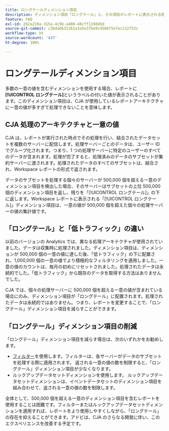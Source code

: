 ```yaml
---
title: ロングテールディメンション項目
description: ディメンション項目「ロングテール」と、その項目がレポートに表示される理由を説明します。
feature: FAQ
exl-id: 262a219a-315a-4c9b-a400-48cff119d45d
source-git-commit: c36dddb31261a3a5e37be9c4566f5e7ec212f53c
workflow-type: ht
source-wordcount: '437'
ht-degree: 100%

---
```


# ロングテールディメンション項目

多数の一意の値を含むディメンションを使用する場合、レポートに&#x200B;**[!UICONTROL ロングテール]**&#x200B;というラベルの付いた値が表示されることがあります。このディメンション項目は、CJA が使用しているレポートアーキテクチャに一意の値が多すぎて処理できないことを意味します。

## CJA 処理のアーキテクチャと一意の値

CJA は、レポートが実行された時点でその処理を行い、結合されたデータセットを複数のサーバーに配信します。処理サーバーごとのデータは、ユーザー ID でグループ化されます。つまり、1 つの処理サーバーに特定のユーザーのすべてのデータが含まれます。処理が完了すると、処理済みのデータのサブセットが集約サーバーに渡されます。処理されたデータのすべてのサブセットは、結合され、Workspace レポートの形式で返されます。

データのサブセットを処理する個々のサーバーが 500,000 個を超える一意のディメンション項目を検出した場合、そのサーバーはサブセットの上位 500,000 個のディメンション項目を返し、残りを「[!UICONTROL ロングテール]」の下に返します。Workspace レポートに表示される「[!UICONTROL ロングテール]」ディメンション項目は、一意の値が 500,000 個を超えた個々の処理サーバーの値の集計値です。

## 「ロングテール」と「低トラフィック」の違い

以前のバージョンの Analytics では、異なる処理アーキテクチャが使用されていました。データは収集時に処理されました。ディメンション項目は、ディメンションが 500,000 個の一意の値に達した後、「低トラフィック」の下に配置され、1,000,000 個の一意の値でより積極的なフィルタリングを適用しました。一意の値のカウントは、毎月の初めにリセットされました。処理されたデータは永続的でした。「低トラフィック」から既存のデータを取得する方法はありませんでした。

CJA では、個々の処理サーバーに 500,000 個を超える一意の値が含まれている場合にのみ、ディメンション項目が「ロングテール」に配置されます。処理されたデータは永続的ではありません。つまり、レポートを変更することで、「ロングテール」ディメンション項目を減らすことができます。

## 「ロングテール」ディメンション項目の削減

「ロングテール」ディメンション項目を減らす場合は、次のいずれかをお勧めします。

* [フィルター](/help/components/filters/create-filters.md)を使用します。フィルターは、各サーバーがデータのサブセットを処理する際に適用されます。 返される一意の値の数を制限すると、「ロングテール」ディメンション項目が少なくなります。
* ルックアップデータセットディメンションを使用します。 ルックアップデータセットディメンションは、イベントデータセットのディメンション項目を組み合わせて、返される一意の値の数を制限します。

全体として、500,000 個を超える一意のディメンション項目を含むレポートを使用することは困難です。フィルターまたはルックアップデータセットディメンションを適用すれば、レポートをより使用しやすくしながら、「ロングテール」の存在を抑えることができます。アドビは、CJA のさらなる開発に伴い、このエクスペリエンスを改善する予定です。
